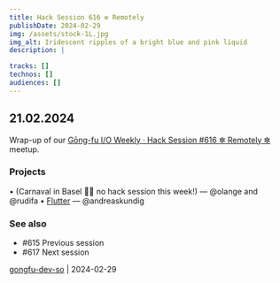 ```yaml
---
title: Hack Session 616 ✼ Remotely
publishDate: 2024-02-29
img: /assets/stock-1L.jpg
img_alt: Iridescent ripples of a bright blue and pink liquid
description: |

tracks: []
technos: []
audiences: []
---
```


## 21.02.2024

Wrap-up of our [Gōng-fu I/O Weekly · Hack Session #616 ✼ Remotely ✼](https://www.meetup.com/fr-FR/gōngfuio/events/298937665/) meetup.

### Projects

• (Carnaval in Basel 🐲🥁 no hack session this week!) — @olange and @rudifa
• [Flutter](https://flutter.dev) — @andreaskundig

### See also

* #615 Previous session
* #617 Next session

[gongfu-dev-so](https://github.com/gongfu-dev-so) | 2024-02-29


